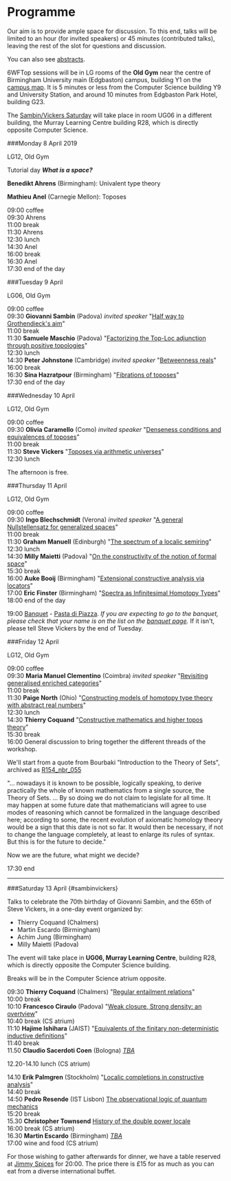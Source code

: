 Programme
======


Our aim is to provide ample space for discussion.
To this end, talks will be limited to an hour (for invited speakers) or 45 minutes (contributed talks), leaving the rest of the slot for questions and discussion.

You can also see [abstracts](./talks).

6WFTop sessions will be in LG rooms of the **Old Gym** near the centre of Birmingham University main (Edgbaston) campus, building Y1 on the
[campus map](https://www.birmingham.ac.uk/Documents/university/edgbaston-campus-map.pdf).
It is 5 minutes or less from the Computer Science building Y9 and University Station,
and around 10 minutes from Edgbaston Park Hotel, building G23.

The [Sambin/Vickers Saturday](#sambinvickers) will take place in room UG06 in a different building,
the Murray Learning Centre building R28, which is directly opposite Computer Science.


###Monday 8 April 2019

LG12, Old Gym

Tutorial day ***What is a space?***

**Benedikt Ahrens** (Birmingham): Univalent type theory

**Mathieu Anel** (Carnegie Mellon): Toposes

09:00 coffee  
09:30 Ahrens  
11:00 break   
11:30 Ahrens  
12:30 lunch  
14:30 Anel  
16:00 break  
16:30 Anel  
17:30 end of the day


###Tuesday 9 April

LG06, Old Gym

09:00 coffee  
09:30 **Giovanni Sambin** (Padova) *invited speaker* "[Half way to Grothendieck's aim](./talks#sambin)"  
11:00 break  
11:30 **Samuele Maschio** (Padova) "[Factorizing the Top-Loc adjunction through positive topologies](./talks#maschio)"  
12:30 lunch  
14:30 **Peter Johnstone** (Cambridge) *invited speaker*  "[Betweenness reals](./talks#johnstone)"  
16:00 break  
16:30 **Sina Hazratpour** (Birmingham) "[Fibrations of toposes](./talks#hazratpour)"  
17:30 end of the day

###Wednesday 10 April

LG12, Old Gym

09:00 coffee  
09:30 **Olivia Caramello** (Como) *invited speaker* "[Denseness conditions and equivalences of toposes](./talks#caramello)"  
11:00 break  
11:30 **Steve Vickers** "[Toposes via arithmetic universes](./talks#vickers)"  
12:30 lunch

The afternoon is free.

###Thursday 11 April

LG12, Old Gym

09:00 coffee  
09:30 **Ingo Blechschmidt** (Verona) *invited speaker* "[A general Nullstellensatz for generalized spaces](./talks#blechschmidt)"  
11:00 break  
11:30 **Graham Manuell** (Edinburgh) "[The spectrum of a localic semiring](./talks#manuell)"  
12:30 lunch  
14:30 **Milly Maietti** (Padova) "[On the constructivity of the notion of formal space](./talks#maietti)"    
15:30 break  
16:00 **Auke Booij** (Birmingham) "[Extensional constructive analysis via locators](./talks#booij)"  
17:00 **Eric Finster** (Birmingham) "[Spectra as Infinitesimal Homotopy Types](./talks#finster)"  
18:00 end of the day
<!--
14:30 **Eric Finster** (Birmingham) "[Spectra as Infinitesimal Homotopy Types](./talks#finster)"  
16:00 break  
16:30 **Auke Booij** (Birmingham) "[Extensional constructive analysis via locators](./talks#booij)"  
17:30 end of the day
-->

19:00 [Banquet](./banquet) - [Pasta di Piazza](https://pastadipiazza.com/).
*If you are expecting to go to the banquet, please check that your name is on the list on the [banquet page](./banquet).*
If it isn't, please tell Steve Vickers by the end of Tuesday.



###Friday 12 April

LG12, Old Gym

09:00 coffee  
09:30 **Maria Manuel Clementino** (Coimbra) *invited speaker* "[Revisiting generalised enriched categories](./talks#clementino)"  
11:00 break  
11:30 **Paige North** (Ohio) "[Constructing models of homotopy type theory with abstract real numbers](./talks#north)"  
12:30 lunch  
14:30 **Thierry Coquand** "[Constructive mathematics and higher topos theory](./talks#coquand)"  
15:30 break  
16:00 General discussion to bring together the different threads of the workshop.

We'll start from a quote from Bourbaki "Introduction to the Theory of Sets", archived as
[R154_nbr_055](http://sites.mathdoc.fr/archives-bourbaki/feuilleter.php?chap=2_REDAC_E1)


"... nowadays it is known to be possible, logically speaking, to
derive practically the whole of known mathematics from a single source,
the Theory of Sets. ... By so doing we do not claim to legislate for
all time. It may happen at some future date that mathematicians will agree
to use modes of reasoning which cannot be formalized in the language
described here; according to some, the recent evolution of axiomatic homology
theory would be a sign that this date is not so far.
It would then be necessary, if not to change the language
completely, at least to enlarge its rules of syntax. But this is for the future
to decide."

Now we are the future, what might we decide?
  
17:30 end

---

###Saturday 13 April {#sambinvickers}

Talks to celebrate the 70th birthday of Giovanni Sambin,
and the 65th of Steve Vickers,
in a one-day event organized by:

* Thierry Coquand (Chalmers)
* Martin Escardo (Birmingham)
* Achim Jung (Birmingham)
* Milly Maietti (Padova)


The event will take place in **UG06, Murray Learning Centre**, building R28, which is directly opposite the Computer Science building.

Breaks will be in the Computer Science atrium opposite.

09:30 **Thierry Coquand** (Chalmers) "[Regular entailment relations](./talks#coquand)"  
10:00 break  
10:10 **Francesco Ciraulo** (Padova) "[Weak closure, Strong density: an over*t*view](./talks#ciraulo)"  
10:40 break (CS atrium)  
11:10 **Hajime Ishihara** (JAIST) "[Equivalents of the finitary non-deterministic inductive definitions](./talks#ishihara)"  
11:40 break  
11.50 **Claudio Sacerdoti Coen** (Bologna) [*TBA*](./talks#coen)  
<!--12.00 **Milly Maietti** (Padova) [*TBA*](./talks#coquand)  -->

12.20-14.10 lunch (CS atrium)

14.10 **Erik Palmgren** (Stockholm) "[Localic completions in constructive analysis](./talks#palmgren)"  
14:40 break  
14:50 **Pedro Resende** (IST Lisbon) [The observational logic of quantum mechanics](./talks#resende)  
15:20 break  
15.30 **Christopher Townsend** [History of the double power locale](./talks#townsend)  
16:00 break (CS atrium)  
16.30 **Martin Escardo** (Birmingham) [*TBA*](./talks#escardo)  
17:00 wine and food (CS atrium)

For those wishing to gather afterwards for dinner, we have a table reserved at [Jimmy Spices](https://jimmyspices.co.uk/) for 20:00. The price there is &pound;15 for as much as you can eat from a diverse international buffet.
